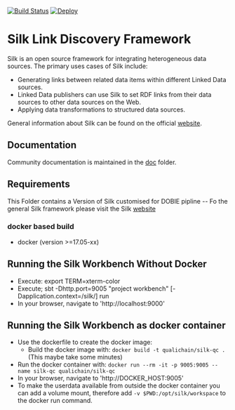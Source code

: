 [![Build Status](https://travis-ci.org/silk-framework/silk.svg?branch=develop)](https://travis-ci.org/silk-framework/silk)
[![Deploy](https://www.herokucdn.com/deploy/button.png)](https://heroku.com/deploy?template=https://github.com/silk-framework/silk)

# Silk Link Discovery Framework

Silk is an open source framework for integrating heterogeneous data sources. The primary uses cases of Silk include:

- Generating links between related data items within different Linked Data sources.
- Linked Data publishers can use Silk to set RDF links from their data sources to other data sources on the Web.
- Applying data transformations to structured data sources.

General information about Silk can be found on the official [website](http://silkframework.org).

## Documentation

Community documentation is maintained in the [doc](doc/) folder.

## Requirements

This Folder contains a Version of Silk customised for DOBIE pipline -- Fo the general Silk framework please visit the Silk [website](http://silkframework.org)

### docker based build

- docker (version >=17.05-xx)

## Running the Silk Workbench Without Docker

- Execute: export TERM=xterm-color
- Execute; sbt -Dhttp.port=9005 "project workbench" [-Dapplication.context=/silk/] run
- In your browser, navigate to 'http://localhost:9000'

## Running the Silk Workbench as docker container

- Use the dockerfile to create the docker image:
  - Build the docker image with: `docker build -t qualichain/silk-qc .` (This maybe take some minutes)
- Run the docker container with: `docker run --rm -it -p 9005:9005 --name silk-qc qualichain/silk-qc `
- In your browser, navigate to 'http://DOCKER_HOST:9005'
- To make the userdata available from outside the docker container you can add a volume mount, therefore add `-v $PWD:/opt/silk/workspace` to the docker run command.
